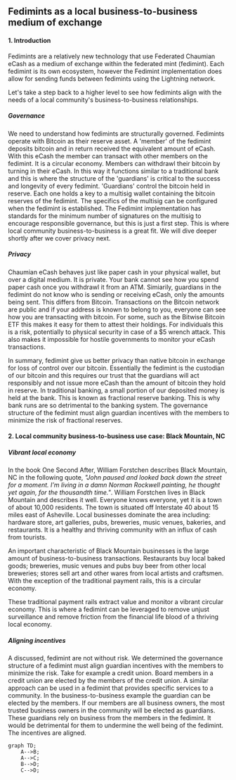 ## Fedimints as a local business-to-business medium of exchange

#### 1. Introduction
Fedimints are a relatively new technology that use Federated Chaumian eCash as a medium of exchange within the federated mint (fedimint). Each fedimint is its own ecosystem, however the Fedimint implementation does allow for sending funds between fedimints using the Lightning network.

Let's take a step back to a higher level to see how fedimints align with the needs of a local community's business-to-business relationships. 

##### Governance 
We need to understand how fedimints are structurally governed. Fedimints operate with Bitcoin as their reserve asset. A 'member' of the fedimint deposits bitcoin and in return received the equivalent amount of eCash. With this eCash the member can transact with other members on the fedimint. It is a circular economy. Members can withdrawl their bitcoin by turning in their eCash. In this way it functions similar to a traditional bank and this is where the structure of the 'guardians' is critical to the success and longevity of every fedimint. 'Guardians' control the bitcoin held in reserve. Each one holds a key to a multisig wallet containing the bitcoin reserves of the fedimint. The specifics of the multisig can be configured when the fedimint is established. The Fedimint implementation has standards for the minimum number of signatures on the multisig to encourage responsible governance, but this is just a first step. This is where local community business-to-business is a great fit. We will dive deeper shortly after we cover privacy next.
   
##### Privacy 
Chaumian eCash behaves just like paper cash in your physical wallet, but over a digital medium. It is private. Your bank cannot see how you spend paper cash once you withdrawl it from an ATM. Simiarily, guardians in the fedimint do not know who is sending or receiving eCash, only the amounts being sent. This differs from Bitcoin. Transactions on the Bitcoin network are public and if your address is known to belong to you, everyone can see how you are transacting with bitcoin. For some, such as the Bitwise Bitcoin ETF this makes it easy for them to attest their holdings. For individuals this is a risk, potentially to physical security in case of a $5 wrench attack. This also makes it impossible for hostile governments to monitor your eCash transactions.

In summary, fedimint give us better privacy than native bitcoin in exchange for loss of control over our bitcoin. Essentially the fedimint is the custodian of our bitcoin and this requires our trust that the guardians will act responsibly and not issue more eCash than the amount of bitcoin they hold in reserve. In traditional banking, a small portion of our deposited money is held at the bank. This is known as fractional reserve banking. This is why bank runs are so detrimental to the banking system. The governance structure of the fedimint must align guardian incentives with the members to minimize the risk of fractional reserves.

#### 2. Local community business-to-business use case: Black Mountain, NC

##### Vibrant local economy
In the book One Second After, William Forstchen describes Black Mountain, NC in the following quote, *"John paused and looked back down the street for a moment. I’m living in a damn Norman Rockwell painting, he thought yet again, for the thousandth time."*. William Forstchen lives in Black Mountain and describes it well. Everyone knows everyone, yet it is a town of about 10,000 residents. The town is situated off Interstate 40 about 15 miles east of Asheville. Local businesses dominate the area including: hardware store, art galleries, pubs, breweries, music venues, bakeries, and restaurants. It is a healthy and thriving community with an influx of cash from tourists.

An important characteristic of Black Mountain businesses is the large amount of business-to-business transactions. Restaurants buy local baked goods; breweries, music venues and pubs buy beer from other local breweries; stores sell art and other wares from local artists and craftsmen. With the exception of the traditional payment rails, this is a circular economy. 

These traditional payment rails extract value and monitor a vibrant circular economy. This is where a fedimint can be leveraged to remove unjust surveillance and remove friction from the financial life blood of a thriving local economy.

##### Aligning incentives
A discussed, fedimint are not without risk. We determined the governance structure of a fedimint must align guardian incentives with the members to minimize the risk. Take for example a credit union. Board members in a credit union are elected by the members of the credit union. A similar approach can be used in a fedimint that provides specific services to a community. In the business-to-business example the guardian can be elected by the members. If our members are all business owners, the most trusted business owners in the community will be elected as guardians. These guardians rely on business from the members in the fedimint. It would be detrimental for them to undermine the well being of the fedimint. The incentives are aligned.

```mermaid
graph TD;
    A-->B;
    A-->C;
    B-->D;
    C-->D;
```
